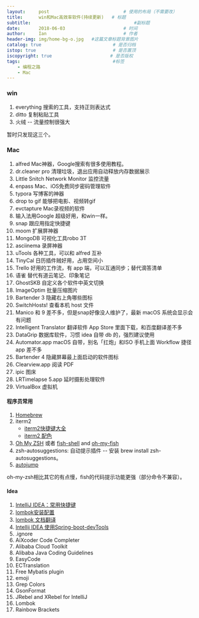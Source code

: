 ```yaml
---
layout:     post             				# 使用的布局（不需要改）
title:      win和Mac高效率软件(持续更新)   # 标题 
subtitle:    					  				#副标题
date:       2018-06-03  					# 时间
author:     Ian                  			# 作者
header-img: img/home-bg-o.jpg	#这篇文章标题背景图片
catalog: true                        	# 是否归档
istop: true                             # 是否置顶
iscopyright: true                      # 是否版权
tags:                              		#标签
    - 编程之路
    - Mac
---
```


### win

1. everything 搜索的工具，支持正则表达式
2. ditto  复制粘贴工具
3. 火绒  -- 流量控制很强大

暂时只发现这三个。

### Mac
1. alfred  Mac神器，Google搜索有很多使用教程。
2. dr.cleaner pro  清理垃圾，退出应用自动释放内存数据展示
3. Little Snitch Network Monitor  监控流量
4. enpass  Mac、iOS免费同步密码管理软件
5. typora  写博客的神器
6. drop to gif  能够把电影、视频转gif
7. evctapture Mac录视频的软件
8. 输入法用Google 超级好用，和win一样。
9. snap 跟应用指定快捷键
10. moom 扩展屏神器
11. MongoDB  可视化工具robo 3T
12. asciinema  录屏神器
13. uTools 各种工具，可以和 alfred 互补
14. TinyCal 日历插件贼好用，占用空间小
15. Trello  好用的工作流，有 app 端，可以互通同步；替代滴答清单
16. 语雀  替代有道云笔记、印象笔记
17. GhostSKB 自定义各个软件中英文切换
18. ImageOptim  批量压缩图片
19. Bartender 3   隐藏右上角哪些图标
20. SwitchHosts!  查看本机 host 文件
21. Manico 和 9 差不多，但是snap好像没人维护了，最新 macOS 系统会显示会有问题
22. Intelligent Translator 翻译软件 App Store 里面下载，和百度翻译差不多
23. DataGrip 数据库软件，习惯 idea 自带 db 的，强烈建议使用
24. Automator.app macOS 自带，别名「扛炮」和ISO 手机上面 Workflow 捷径 app 差不多
25. Bartender 4 隐藏屏幕最上面启动的软件图标
26. Clearview.app 阅读 PDF
27. ipic 图床
28. LRTimelapse 5.app  延时摄影处理软件
29. VirtualBox  虚拟机


#### 程序员常用
1. [Homebrew](https://brew.sh/index_zh-cn)
2. iterm2 
	- [iterm2快捷键大全](https://blog.csdn.net/ws1352864983/article/details/51512904) 
	- [iterm2 配色](https://github.com/MartinSeeler/iterm2-material-design)
3. [Oh My ZSH](http://ohmyz.sh/) 或者 [fish-shell](https://github.com/fish-shell/fish-shell) and [oh-my-fish](https://github.com/oh-my-fish/oh-my-fish)
4. zsh-autosuggestions: 自动提示插件 -- 安装 brew install zsh-autosuggestions。
5. [autojump](https://github.com/wting/autojump)

oh-my-zsh相比其它的有点慢，fish的代码提示功能更强（部分命令不兼容）。

#### Idea
1. [IntelliJ IDEA：常用快捷键](http://www.cnblogs.com/jajian/p/8012603.html)
2. [lombok安装配置](http://uniquezhangqi.top/2018/06/03/%E7%BC%96%E7%A8%8B%E4%B9%8B%E8%B7%AF-lombok%E7%9A%84%E4%BD%BF%E7%94%A8/)
3. [lombok 文档翻译](https://www.jianshu.com/p/97f7b8bc3359)
4. [Intellij IDEA 使用Spring-boot-devTools](https://blog.csdn.net/wjc475869/article/details/52442484)
5. .ignore
6. AiXcoder Code Completer
7. Alibaba Cloud Toolkit
8. Alibaba Java Coding Guidelines
9. EasyCode
10. ECTranslation
11. Free Mybatis plugin
12. emoji
13. Grep Colors
14. GsonFormat
15. JRebel and XRebel for IntelliJ
16. Lombok
17. Rainbow Brackets








